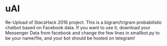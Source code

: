 # uAI

Re-Upload of StacsHack 2016 project.
This is a bigram/trigram probabilistic chatbot based on Facebook data.
If you want to use it, download your Messenger Data from facebook and change the few lines in smallbot.py to be your name/file, and your bot should be hosted on telegram!
